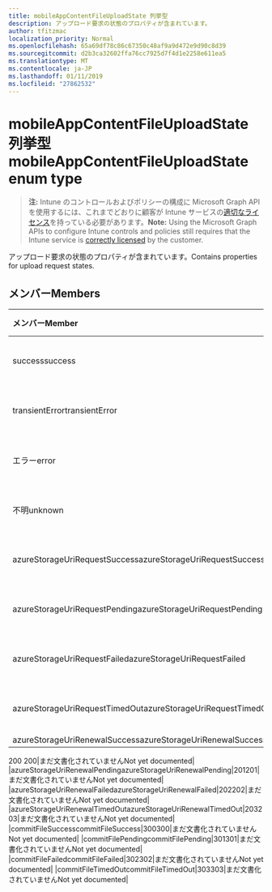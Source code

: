 ```yaml
---
title: mobileAppContentFileUploadState 列挙型
description: アップロード要求の状態のプロパティが含まれています。
author: tfitzmac
localization_priority: Normal
ms.openlocfilehash: 65a69df78c86c67350c48af9a9d472e9d90c8d39
ms.sourcegitcommit: d2b3ca32602ffa76cc7925d7f4d1e2258e611ea5
ms.translationtype: MT
ms.contentlocale: ja-JP
ms.lasthandoff: 01/11/2019
ms.locfileid: "27862532"
---
```

# <a name="mobileappcontentfileuploadstate-enum-type"></a><span data-ttu-id="2c47c-103">mobileAppContentFileUploadState 列挙型</span><span class="sxs-lookup"><span data-stu-id="2c47c-103">mobileAppContentFileUploadState enum type</span></span>

> <span data-ttu-id="2c47c-104">**注:** Intune のコントロールおよびポリシーの構成に Microsoft Graph API を使用するには、これまでどおりに顧客が Intune サービスの[適切なライセンス](https://go.microsoft.com/fwlink/?linkid=839381)を持っている必要があります。</span><span class="sxs-lookup"><span data-stu-id="2c47c-104">**Note:** Using the Microsoft Graph APIs to configure Intune controls and policies still requires that the Intune service is [correctly licensed](https://go.microsoft.com/fwlink/?linkid=839381) by the customer.</span></span>

<span data-ttu-id="2c47c-105">アップロード要求の状態のプロパティが含まれています。</span><span class="sxs-lookup"><span data-stu-id="2c47c-105">Contains properties for upload request states.</span></span>
## <a name="members"></a><span data-ttu-id="2c47c-106">メンバー</span><span class="sxs-lookup"><span data-stu-id="2c47c-106">Members</span></span>
|<span data-ttu-id="2c47c-107">メンバー</span><span class="sxs-lookup"><span data-stu-id="2c47c-107">Member</span></span>|<span data-ttu-id="2c47c-108">値</span><span class="sxs-lookup"><span data-stu-id="2c47c-108">Value</span></span>|<span data-ttu-id="2c47c-109">説明</span><span class="sxs-lookup"><span data-stu-id="2c47c-109">Description</span></span>|
|:---|:---|:---|
|<span data-ttu-id="2c47c-110">success</span><span class="sxs-lookup"><span data-stu-id="2c47c-110">success</span></span>|<span data-ttu-id="2c47c-111">0</span><span class="sxs-lookup"><span data-stu-id="2c47c-111">0</span></span>|<span data-ttu-id="2c47c-112">まだ文書化されていません</span><span class="sxs-lookup"><span data-stu-id="2c47c-112">Not yet documented</span></span>|
|<span data-ttu-id="2c47c-113">transientError</span><span class="sxs-lookup"><span data-stu-id="2c47c-113">transientError</span></span>|<span data-ttu-id="2c47c-114">1</span><span class="sxs-lookup"><span data-stu-id="2c47c-114">1</span></span>|<span data-ttu-id="2c47c-115">まだ文書化されていません</span><span class="sxs-lookup"><span data-stu-id="2c47c-115">Not yet documented</span></span>|
|<span data-ttu-id="2c47c-116">エラー</span><span class="sxs-lookup"><span data-stu-id="2c47c-116">error</span></span>|<span data-ttu-id="2c47c-117">2</span><span class="sxs-lookup"><span data-stu-id="2c47c-117">2</span></span>|<span data-ttu-id="2c47c-118">まだ文書化されていません</span><span class="sxs-lookup"><span data-stu-id="2c47c-118">Not yet documented</span></span>|
|<span data-ttu-id="2c47c-119">不明</span><span class="sxs-lookup"><span data-stu-id="2c47c-119">unknown</span></span>|<span data-ttu-id="2c47c-120">3</span><span class="sxs-lookup"><span data-stu-id="2c47c-120">3</span></span>|<span data-ttu-id="2c47c-121">まだ文書化されていません</span><span class="sxs-lookup"><span data-stu-id="2c47c-121">Not yet documented</span></span>|
|<span data-ttu-id="2c47c-122">azureStorageUriRequestSuccess</span><span class="sxs-lookup"><span data-stu-id="2c47c-122">azureStorageUriRequestSuccess</span></span>|<span data-ttu-id="2c47c-123">100</span><span class="sxs-lookup"><span data-stu-id="2c47c-123">100</span></span>|<span data-ttu-id="2c47c-124">まだ文書化されていません</span><span class="sxs-lookup"><span data-stu-id="2c47c-124">Not yet documented</span></span>|
|<span data-ttu-id="2c47c-125">azureStorageUriRequestPending</span><span class="sxs-lookup"><span data-stu-id="2c47c-125">azureStorageUriRequestPending</span></span>|<span data-ttu-id="2c47c-126">101</span><span class="sxs-lookup"><span data-stu-id="2c47c-126">101</span></span>|<span data-ttu-id="2c47c-127">まだ文書化されていません</span><span class="sxs-lookup"><span data-stu-id="2c47c-127">Not yet documented</span></span>|
|<span data-ttu-id="2c47c-128">azureStorageUriRequestFailed</span><span class="sxs-lookup"><span data-stu-id="2c47c-128">azureStorageUriRequestFailed</span></span>|<span data-ttu-id="2c47c-129">102</span><span class="sxs-lookup"><span data-stu-id="2c47c-129">102</span></span>|<span data-ttu-id="2c47c-130">まだ文書化されていません</span><span class="sxs-lookup"><span data-stu-id="2c47c-130">Not yet documented</span></span>|
|<span data-ttu-id="2c47c-131">azureStorageUriRequestTimedOut</span><span class="sxs-lookup"><span data-stu-id="2c47c-131">azureStorageUriRequestTimedOut</span></span>|<span data-ttu-id="2c47c-132">103</span><span class="sxs-lookup"><span data-stu-id="2c47c-132">103</span></span>|<span data-ttu-id="2c47c-133">まだ文書化されていません</span><span class="sxs-lookup"><span data-stu-id="2c47c-133">Not yet documented</span></span>|
|<span data-ttu-id="2c47c-134">azureStorageUriRenewalSuccess</span><span class="sxs-lookup"><span data-stu-id="2c47c-134">azureStorageUriRenewalSuccess</span></span>|<span data-ttu-id="2c47c-135"> 
200 
</span><span class="sxs-lookup"><span data-stu-id="2c47c-135">200</span></span>|<span data-ttu-id="2c47c-136">まだ文書化されていません</span><span class="sxs-lookup"><span data-stu-id="2c47c-136">Not yet documented</span></span>|
|<span data-ttu-id="2c47c-137">azureStorageUriRenewalPending</span><span class="sxs-lookup"><span data-stu-id="2c47c-137">azureStorageUriRenewalPending</span></span>|<span data-ttu-id="2c47c-138">201</span><span class="sxs-lookup"><span data-stu-id="2c47c-138">201</span></span>|<span data-ttu-id="2c47c-139">まだ文書化されていません</span><span class="sxs-lookup"><span data-stu-id="2c47c-139">Not yet documented</span></span>|
|<span data-ttu-id="2c47c-140">azureStorageUriRenewalFailed</span><span class="sxs-lookup"><span data-stu-id="2c47c-140">azureStorageUriRenewalFailed</span></span>|<span data-ttu-id="2c47c-141">202</span><span class="sxs-lookup"><span data-stu-id="2c47c-141">202</span></span>|<span data-ttu-id="2c47c-142">まだ文書化されていません</span><span class="sxs-lookup"><span data-stu-id="2c47c-142">Not yet documented</span></span>|
|<span data-ttu-id="2c47c-143">azureStorageUriRenewalTimedOut</span><span class="sxs-lookup"><span data-stu-id="2c47c-143">azureStorageUriRenewalTimedOut</span></span>|<span data-ttu-id="2c47c-144">203</span><span class="sxs-lookup"><span data-stu-id="2c47c-144">203</span></span>|<span data-ttu-id="2c47c-145">まだ文書化されていません</span><span class="sxs-lookup"><span data-stu-id="2c47c-145">Not yet documented</span></span>|
|<span data-ttu-id="2c47c-146">commitFileSuccess</span><span class="sxs-lookup"><span data-stu-id="2c47c-146">commitFileSuccess</span></span>|<span data-ttu-id="2c47c-147">300</span><span class="sxs-lookup"><span data-stu-id="2c47c-147">300</span></span>|<span data-ttu-id="2c47c-148">まだ文書化されていません</span><span class="sxs-lookup"><span data-stu-id="2c47c-148">Not yet documented</span></span>|
|<span data-ttu-id="2c47c-149">commitFilePending</span><span class="sxs-lookup"><span data-stu-id="2c47c-149">commitFilePending</span></span>|<span data-ttu-id="2c47c-150">301</span><span class="sxs-lookup"><span data-stu-id="2c47c-150">301</span></span>|<span data-ttu-id="2c47c-151">まだ文書化されていません</span><span class="sxs-lookup"><span data-stu-id="2c47c-151">Not yet documented</span></span>|
|<span data-ttu-id="2c47c-152">commitFileFailed</span><span class="sxs-lookup"><span data-stu-id="2c47c-152">commitFileFailed</span></span>|<span data-ttu-id="2c47c-153">302</span><span class="sxs-lookup"><span data-stu-id="2c47c-153">302</span></span>|<span data-ttu-id="2c47c-154">まだ文書化されていません</span><span class="sxs-lookup"><span data-stu-id="2c47c-154">Not yet documented</span></span>|
|<span data-ttu-id="2c47c-155">commitFileTimedOut</span><span class="sxs-lookup"><span data-stu-id="2c47c-155">commitFileTimedOut</span></span>|<span data-ttu-id="2c47c-156">303</span><span class="sxs-lookup"><span data-stu-id="2c47c-156">303</span></span>|<span data-ttu-id="2c47c-157">まだ文書化されていません</span><span class="sxs-lookup"><span data-stu-id="2c47c-157">Not yet documented</span></span>|



